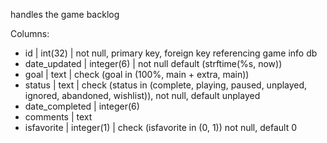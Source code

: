 handles the game backlog

Columns:
- id | int(32) | not null, primary key, foreign key referencing game info db
- date_updated | integer(6) | not null default (strftime(%s, now))
- goal | text | check (goal in (100%, main + extra, main))
- status | text | check (status in (complete, playing, paused, unplayed, ignored, abandoned, wishlist)), not null, default unplayed
- date_completed | integer(6) 
- comments | text 
- isfavorite | integer(1) | check (isfavorite in (0, 1)) not null, default 0

